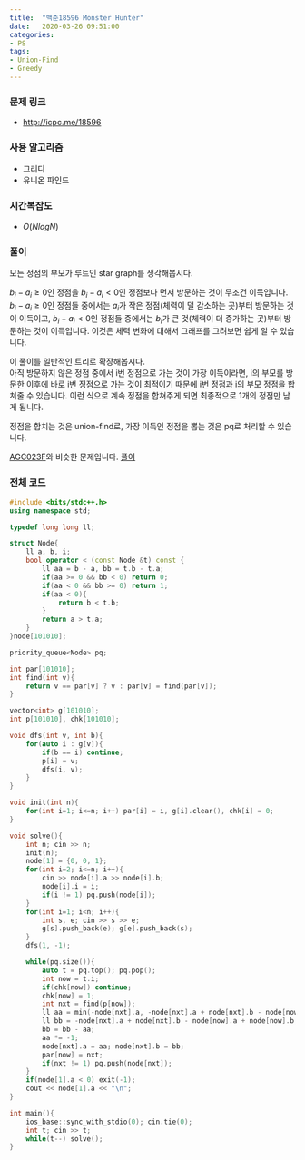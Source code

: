 ```yaml
---
title:  "백준18596 Monster Hunter"
date:   2020-03-26 09:51:00
categories:
- PS
tags:
- Union-Find
- Greedy
---
```


### 문제 링크
* http://icpc.me/18596

### 사용 알고리즘
* 그리디
* 유니온 파인드

### 시간복잡도
* $O(N log N)$

### 풀이
모든 정점의 부모가 루트인 star graph를 생각해봅시다.

$b_i - a_i ≥ 0$인 정점을 $b_i - a_i < 0$인 정점보다 먼저 방문하는 것이 무조건 이득입니다.<br>
$b_i - a_i ≥ 0$인 정점들 중에서는 $a_i$가 작은 정점(체력이 덜 감소하는 곳)부터 방문하는 것이 이득이고, $b_i - a_i < 0$인 정점들 중에서는 $b_i$가 큰 것(체력이 더 증가하는 곳)부터 방문하는 것이 이득입니다. 이것은 체력 변화에 대해서 그래프를 그려보면 쉽게 알 수 있습니다.

이 풀이를 일반적인 트리로 확장해봅시다.<br>
아직 방문하지 않은 정점 중에서 i번 정점으로 가는 것이 가장 이득이라면, i의 부모를 방문한 이후에 바로 i번 정점으로 가는 것이 최적이기 때문에 i번 정점과 i의 부모 정점을 합쳐줄 수 있습니다. 이런 식으로 계속 정점을 합쳐주게 되면 최종적으로 1개의 정점만 남게 됩니다.

정점을 합치는 것은 union-find로, 가장 이득인 정점을 뽑는 것은 pq로 처리할 수 있습니다.

[AGC023F](https://atcoder.jp/contests/agc023/tasks/agc023_f)와 비슷한 문제입니다. [풀이](https://justicehui.github.io/atcoder/2019/12/23/AGC023F/)

### 전체 코드
```cpp
#include <bits/stdc++.h>
using namespace std;

typedef long long ll;

struct Node{
	ll a, b, i;
	bool operator < (const Node &t) const {
		ll aa = b - a, bb = t.b - t.a;
		if(aa >= 0 && bb < 0) return 0;
		if(aa < 0 && bb >= 0) return 1;
		if(aa < 0){
			return b < t.b;
		}
		return a > t.a;
	}
}node[101010];

priority_queue<Node> pq;

int par[101010];
int find(int v){
	return v == par[v] ? v : par[v] = find(par[v]);
}

vector<int> g[101010];
int p[101010], chk[101010];

void dfs(int v, int b){
	for(auto i : g[v]){
		if(b == i) continue;
		p[i] = v;
		dfs(i, v);
	}
}

void init(int n){
	for(int i=1; i<=n; i++) par[i] = i, g[i].clear(), chk[i] = 0;
}

void solve(){
	int n; cin >> n;
	init(n);
	node[1] = {0, 0, 1};
	for(int i=2; i<=n; i++){
		cin >> node[i].a >> node[i].b;
		node[i].i = i;
		if(i != 1) pq.push(node[i]);
	}
	for(int i=1; i<n; i++){
		int s, e; cin >> s >> e;
		g[s].push_back(e); g[e].push_back(s);
	}
	dfs(1, -1);

	while(pq.size()){
		auto t = pq.top(); pq.pop();
		int now = t.i;
		if(chk[now]) continue;
		chk[now] = 1;
		int nxt = find(p[now]);
		ll aa = min(-node[nxt].a, -node[nxt].a + node[nxt].b - node[now].a);
		ll bb = -node[nxt].a + node[nxt].b - node[now].a + node[now].b;
		bb = bb - aa;
		aa *= -1;
		node[nxt].a = aa; node[nxt].b = bb;
		par[now] = nxt;
		if(nxt != 1) pq.push(node[nxt]);
	}
	if(node[1].a < 0) exit(-1);
	cout << node[1].a << "\n";
}

int main(){
	ios_base::sync_with_stdio(0); cin.tie(0);
	int t; cin >> t;
	while(t--) solve();
}
```
